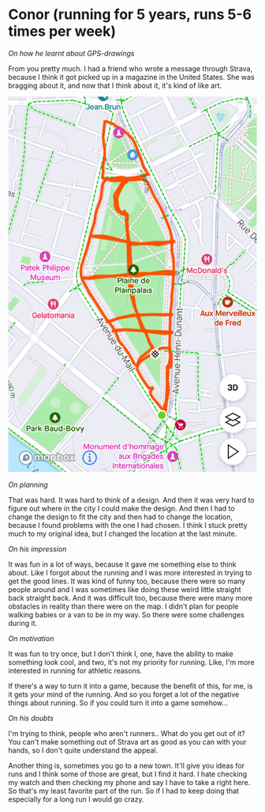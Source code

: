 # Conor (running for 5 years, runs 5-6 times per week)

_On how he learnt about GPS-drawings_

From you pretty much. I had a friend who wrote a message through Strava, because I think it got picked up in a magazine in the United States. She was bragging about it, and now that I think about it, it's kind of like art.

![conor](/data/images/experiments/conor.jpg)

_On planning_

That was hard. It was hard to think of a design. And then it was very hard to figure out where in the city I could make the design. And then I had to change the design to fit the city and then had to change the location, because I found problems with the one I had chosen. I think I stuck pretty much to my original idea, but I changed the location at the last minute.

_On his impression_

It was fun in a lot of ways, because it gave me something else to think about. Like I forgot about the running and I was more interested in trying to get the good lines. It was kind of funny too, because there were so many people around and I was sometimes like doing these weird little straight back straight back. And it was difficult too, because there were many more obstacles in reality than there were on the map. I didn't plan for people walking babies or a van to be in my way. So there were some challenges during it.

_On motivation_

It was fun to try once, but I don't think I, one, have the ability to make something look cool, and two, it's not my priority for running. Like, I'm more interested in running for athletic reasons.

If there's a way to turn it into a game, because the benefit of this, for me, is it gets your mind of the running. And so you forget a lot of the negative things about running. So if you could turn it into a game somehow...

_On his doubts_

I'm trying to think, people who aren't runners.. What do you get out of it? You can't make something out of Strava art as good as you can with your hands, so I don't quite understand the appeal.

Another thing is, sometimes you go to a new town. It'll give you ideas for runs and I think some of those are great, but I find it hard. I hate checking my watch and then checking my phone and say I have to take a right here. So that's my least favorite part of the run. So if I had to keep doing that especially for a long run I would go crazy.
